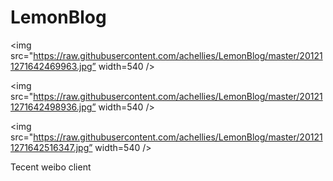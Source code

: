 LemonBlog
=========
<img src="https://raw.githubusercontent.com/achellies/LemonBlog/master/201211271642469963.jpg” width=540 />

<img src="https://raw.githubusercontent.com/achellies/LemonBlog/master/201211271642498936.jpg” width=540 />

<img src="https://raw.githubusercontent.com/achellies/LemonBlog/master/201211271642516347.jpg” width=540 />

Tecent weibo client